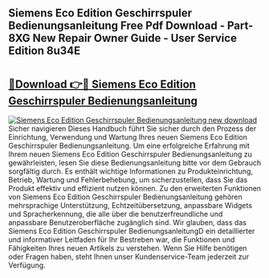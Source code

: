 ## Siemens Eco Edition Geschirrspuler Bedienungsanleitung Free Pdf Download - Part-8XG New Repair Owner Guide - User Service Edition 8u34E

# <h2><a href="http://df48g8.blite.top/?on=Siemens+Eco+Edition+Geschirrspuler+Bedienungsanleitung">🔗Download 👉🔴 Siemens Eco Edition Geschirrspuler Bedienungsanleitung</a></h2>

[![Siemens Eco Edition Geschirrspuler Bedienungsanleitung new download](https://i.imgur.com/lujVjoI.png)](http://df48g8.blite.top/?on=Siemens+Eco+Edition+Geschirrspuler+Bedienungsanleitung)
Sicher navigieren Dieses Handbuch führt Sie sicher durch den Prozess der Einrichtung, Verwendung und Wartung Ihres neuen Siemens Eco Edition Geschirrspuler Bedienungsanleitung. Um eine erfolgreiche Erfahrung mit Ihrem neuen Siemens Eco Edition Geschirrspuler Bedienungsanleitung zu gewährleisten, lesen Sie diese Bedienungsanleitung bitte vor dem Gebrauch sorgfältig durch. Es enthält wichtige Informationen zu Produkteinrichtung, Betrieb, Wartung und Fehlerbehebung, um sicherzustellen, dass Sie das Produkt effektiv und effizient nutzen können. Zu den erweiterten Funktionen von Siemens Eco Edition Geschirrspuler Bedienungsanleitung gehören mehrsprachige Unterstützung, Echtzeitübersetzung, anpassbare Widgets und Spracherkennung, die alle über die benutzerfreundliche und anpassbare Benutzeroberfläche zugänglich sind. Wir glauben, dass das Siemens Eco Edition Geschirrspuler BedienungsanleitungD ein detaillierter und informativer Leitfaden für Ihr Bestreben war, die Funktionen und Fähigkeiten Ihres neuen Artikels zu verstehen. Wenn Sie Hilfe benötigen oder Fragen haben, steht Ihnen unser Kundenservice-Team jederzeit zur Verfügung.
